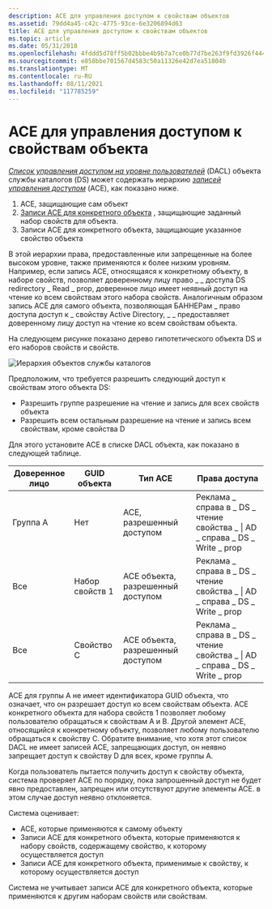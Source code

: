 ```yaml
---
description: ACE для управления доступом к свойствам объектов
ms.assetid: 79dd4a45-c42c-4775-93ce-6e3206894d63
title: ACE для управления доступом к свойствам объектов
ms.topic: article
ms.date: 05/31/2018
ms.openlocfilehash: 4fddd5d78ff5b02bbbe4b9b7a7ce0b77d7be263f9fd3926f44411469af2bb3c9
ms.sourcegitcommit: e858bbe701567d4583c50a11326e42d7ea51804b
ms.translationtype: MT
ms.contentlocale: ru-RU
ms.lasthandoff: 08/11/2021
ms.locfileid: "117785259"
---
```

# <a name="aces-to-control-access-to-an-objects-properties"></a>ACE для управления доступом к свойствам объекта

[*Список управления доступом на уровне пользователей*](/windows/desktop/SecGloss/d-gly) (DACL) объекта службы каталогов (DS) может содержать иерархию [*записей управления доступом*](/windows/desktop/SecGloss/a-gly) (ACE), как показано ниже.

1.  ACE, защищающие сам объект
2.  [Записи ACE для конкретного объекта](object-specific-aces.md) , защищающие заданный набор свойств для объекта.
3.  Записи ACE для конкретного объекта, защищающие указанное свойство объекта

В этой иерархии права, предоставленные или запрещенные на более высоком уровне, также применяются к более низким уровням. Например, если запись ACE, относящаяся к конкретному объекту, в наборе свойств, позволяет доверенному лицу право \_ \_ доступа DS redirectory \_ Read \_ prop, доверенное лицо имеет неявный доступ на чтение ко всем свойствам этого набора свойств. Аналогичным образом запись ACE для самого объекта, позволяющая БАННЕРам \_ право доступа доступ к \_ свойству Active Directory, \_ \_ предоставляет доверенному лицу доступ на чтение ко всем свойствам объекта.

На следующем рисунке показано дерево гипотетического объекта DS и его наборов свойств и свойств.

![Иерархия объектов службы каталогов](images/accctrl2.png)

Предположим, что требуется разрешить следующий доступ к свойствам этого объекта DS:

-   Разрешить группе разрешение на чтение и запись для всех свойств объекта
-   Разрешить всем остальным разрешение на чтение и запись всем свойствам, кроме свойства D

Для этого установите ACE в списке DACL объекта, как показано в следующей таблице.



| Доверенное лицо  | GUID объекта    | Тип ACE                  | Права доступа                                             |
|----------|----------------|---------------------------|-----------------------------------------------------------|
| Группа A  | Нет           | ACE, разрешенный доступом        | Реклама \_ справа в \_ DS \_ чтение свойства \_ \| AD \_ справа \_ DS \_ Write \_ prop |
| Все | Набор свойств 1 | ACE объекта, разрешенный доступом | Реклама \_ справа в \_ DS \_ чтение свойства \_ \| AD \_ справа \_ DS \_ Write \_ prop |
| Все | Свойство C     | ACE объекта, разрешенный доступом | Реклама \_ справа в \_ DS \_ чтение свойства \_ \| AD \_ справа \_ DS \_ Write \_ prop |



 

ACE для группы A не имеет идентификатора GUID объекта, что означает, что он разрешает доступ ко всем свойствам объекта. ACE конкретного объекта для набора свойств 1 позволяет любому пользователю обращаться к свойствам A и B. Другой элемент ACE, относящийся к конкретному объекту, позволяет любому пользователю обращаться к свойству C. Обратите внимание, что хотя этот список DACL не имеет записей ACE, запрещающих доступ, он неявно запрещает доступ к свойству D для всех, кроме группы A.

Когда пользователь пытается получить доступ к свойству объекта, система проверяет ACE по порядку, пока запрошенный доступ не будет явно предоставлен, запрещен или отсутствуют другие элементы ACE. в этом случае доступ неявно отклоняется.

Система оценивает:

-   ACE, которые применяются к самому объекту
-   Записи ACE для конкретного объекта, которые применяются к набору свойств, содержащему свойство, к которому осуществляется доступ
-   Записи ACE для конкретного объекта, применимые к свойству, к которому осуществляется доступ

Система не учитывает записи ACE для конкретного объекта, которые применяются к другим наборам свойств или свойствам.

 

 
